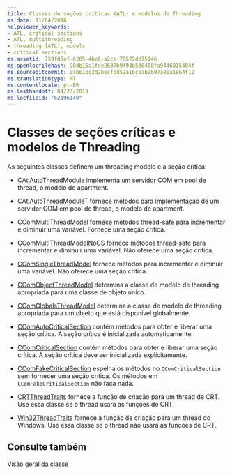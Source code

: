 ```yaml
---
title: Classes de seções críticas (ATL) e modelos de Threading
ms.date: 11/04/2016
helpviewer_keywords:
- ATL, critical sections
- ATL, multithreading
- threading [ATL], models
- critical sections
ms.assetid: 759f05ef-6285-4be6-a2cc-78572dd75146
ms.openlocfilehash: 98db15a1fee2637b9493b538468fa9446015404f
ms.sourcegitcommit: 0ab61bc3d2b6cfbd52a16c6ab2b97a8ea1864f12
ms.translationtype: MT
ms.contentlocale: pt-BR
ms.lasthandoff: 04/23/2019
ms.locfileid: "62196149"
---
```

# <a name="threading-models-and-critical-sections-classes"></a>Classes de seções críticas e modelos de Threading

As seguintes classes definem um threading modelo e a seção crítica:

- [CAtlAutoThreadModule](../atl/reference/catlautothreadmodule-class.md) implementa um servidor COM em pool de thread, o modelo de apartment.

- [CAtlAutoThreadModuleT](../atl/reference/catlautothreadmodulet-class.md) fornece métodos para implementação de um servidor COM em pool de thread, o modelo de apartment.

- [CComMultiThreadModel](../atl/reference/ccommultithreadmodel-class.md) fornece métodos thread-safe para incrementar e diminuir uma variável. Fornece uma seção crítica.

- [CComMultiThreadModelNoCS](../atl/reference/ccommultithreadmodelnocs-class.md) fornece métodos thread-safe para incrementar e diminuir uma variável. Não oferece uma seção crítica.

- [CComSingleThreadModel](../atl/reference/ccomsinglethreadmodel-class.md) fornece métodos para incrementar e diminuir uma variável. Não oferece uma seção crítica.

- [CComObjectThreadModel](../atl/reference/atl-typedefs.md#ccomobjectthreadmodel) determina a classe de modelo de threading apropriada para uma classe de objeto único.

- [CComGlobalsThreadModel](../atl/reference/atl-typedefs.md#ccomglobalsthreadmodel) determina a classe de modelo de threading apropriada para um objeto que está disponível globalmente.

- [CComAutoCriticalSection](../atl/reference/ccomautocriticalsection-class.md) contém métodos para obter e liberar uma seção crítica. A seção crítica é inicializada automaticamente.

- [CComCriticalSection](../atl/reference/ccomcriticalsection-class.md) contém métodos para obter e liberar uma seção crítica. A seção crítica deve ser inicializada explicitamente.

- [CComFakeCriticalSection](../atl/reference/ccomfakecriticalsection-class.md) espelha os métodos no `CComCriticalSection` sem fornecer uma seção crítica. Os métodos em `CComFakeCriticalSection` não faça nada.

- [CRTThreadTraits](../atl/reference/crtthreadtraits-class.md) fornece a função de criação para um thread de CRT. Use essa classe se o thread usará as funções de CRT.

- [Win32ThreadTraits](../atl/reference/win32threadtraits-class.md) fornece a função de criação para um thread do Windows. Use essa classe se o thread não usará as funções de CRT.

## <a name="see-also"></a>Consulte também

[Visão geral da classe](../atl/atl-class-overview.md)
